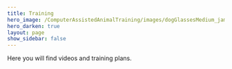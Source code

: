 ```yaml
---
title: Training
hero_image: /ComputerAssistedAnimalTraining/images/dogGlassesMedium_jamie-street-MoDcnVRN5JU-unsplash.jpg
hero_darken: true
layout: page
show_sidebar: false
---
```

Here you will find videos and training plans. 